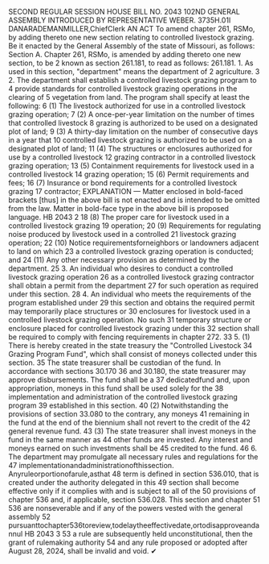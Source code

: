 SECOND REGULAR SESSION
HOUSE BILL NO. 2043
102ND GENERAL ASSEMBLY
INTRODUCED BY REPRESENTATIVE WEBER.
3735H.01I DANARADEMANMILLER,ChiefClerk
AN ACT
To amend chapter 261, RSMo, by adding thereto one new section relating to controlled
livestock grazing.
Be it enacted by the General Assembly of the state of Missouri, as follows:
Section A. Chapter 261, RSMo, is amended by adding thereto one new section, to be
2 known as section 261.181, to read as follows:
261.181. 1. As used in this section, "department" means the department of
2 agriculture.
3 2. The department shall establish a controlled livestock grazing program to
4 provide standards for controlled livestock grazing operations in the clearing of
5 vegetation from land. The program shall specify at least the following:
6 (1) The livestock authorized for use in a controlled livestock grazing operation;
7 (2) A once-per-year limitation on the number of times that controlled livestock
8 grazing is authorized to be used on a designated plot of land;
9 (3) A thirty-day limitation on the number of consecutive days in a year that
10 controlled livestock grazing is authorized to be used on a designated plot of land;
11 (4) The structures or enclosures authorized for use by a controlled livestock
12 grazing contractor in a controlled livestock grazing operation;
13 (5) Containment requirements for livestock used in a controlled livestock
14 grazing operation;
15 (6) Permit requirements and fees;
16 (7) Insurance or bond requirements for a controlled livestock grazing
17 contractor;
EXPLANATION — Matter enclosed in bold-faced brackets [thus] in the above bill is not enacted and is
intended to be omitted from the law. Matter in bold-face type in the above bill is proposed language.
HB 2043 2
18 (8) The proper care for livestock used in a controlled livestock grazing
19 operation;
20 (9) Requirements for regulating noise produced by livestock used in a controlled
21 livestock grazing operation;
22 (10) Notice requirementsforneighbors or landowners adjacent to land on which
23 a controlled livestock grazing operation is conducted; and
24 (11) Any other necessary provision as determined by the department.
25 3. An individual who desires to conduct a controlled livestock grazing operation
26 as a controlled livestock grazing contractor shall obtain a permit from the department
27 for such operation as required under this section.
28 4. An individual who meets the requirements of the program established under
29 this section and obtains the required permit may temporarily place structures or
30 enclosures for livestock used in a controlled livestock grazing operation. No such
31 temporary structure or enclosure placed for controlled livestock grazing under this
32 section shall be required to comply with fencing requirements in chapter 272.
33 5. (1) There is hereby created in the state treasury the "Controlled Livestock
34 Grazing Program Fund", which shall consist of moneys collected under this section.
35 The state treasurer shall be custodian of the fund. In accordance with sections 30.170
36 and 30.180, the state treasurer may approve disbursements. The fund shall be a
37 dedicatedfund and, upon appropriation, moneys in this fund shall be used solely for the
38 implementation and administration of the controlled livestock grazing program
39 established in this section.
40 (2) Notwithstanding the provisions of section 33.080 to the contrary, any moneys
41 remaining in the fund at the end of the biennium shall not revert to the credit of the
42 general revenue fund.
43 (3) The state treasurer shall invest moneys in the fund in the same manner as
44 other funds are invested. Any interest and moneys earned on such investments shall be
45 credited to the fund.
46 6. The department may promulgate all necessary rules and regulations for the
47 implementationandadministrationofthissection. Anyruleorportionofarule,asthat
48 term is defined in section 536.010, that is created under the authority delegated in this
49 section shall become effective only if it complies with and is subject to all of the
50 provisions of chapter 536 and, if applicable, section 536.028. This section and chapter
51 536 are nonseverable and if any of the powers vested with the general assembly
52 pursuanttochapter536toreview,todelaytheeffectivedate,ortodisapproveandannul
HB 2043 3
53 a rule are subsequently held unconstitutional, then the grant of rulemaking authority
54 and any rule proposed or adopted after August 28, 2024, shall be invalid and void.
✔
